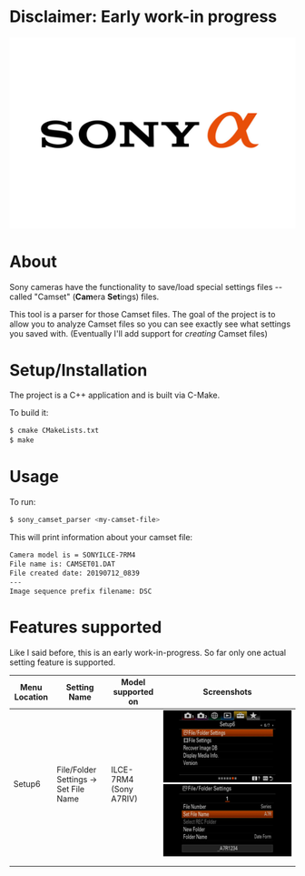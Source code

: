 # Disclaimer: Early work-in progress

![sony alpha logo](./docs/Sony-Alpha-Logo.png)

# About

Sony cameras have the functionality to save/load special settings files --  called "Camset" (**Cam**era **Set**ings) files.

This tool is a parser for those Camset files. The goal of the project is to allow you to analyze Camset files so you can see exactly see what settings you saved with. (Eventually I'll add support for _creating_ Camset files)

# Setup/Installation

The project is a C++ application and is built via C-Make.

To build it:

```bash
$ cmake CMakeLists.txt
$ make
```

# Usage

To run:

```bash
$ sony_camset_parser <my-camset-file>
```

This will print information about your camset file:

```
Camera model is = SONYILCE-7RM4
File name is: CAMSET01.DAT
File created date: 20190712_0839
---
Image sequence prefix filename: DSC
```

# Features supported

Like I said before, this is an early work-in-progress. So far only one actual setting feature is supported.

| Menu Location | Setting Name                          | Model supported on     | Screenshots                                                                                                                                           |
|---------------|---------------------------------------|------------------------|-------------------------------------------------------------------------------------------------------------------------------------------------------|
| Setup6        | File/Folder Settings -> Set File Name | ILCE-7RM4 (Sony A7RIV) | ![ screenshot-setup-6 ]( ./docs/screenshots/setup-6_ILCE7RM4.png )  ![ File/Folder Settings ]( ./docs/screenshots/file-folder-settings_ILCE7RM4.png ) |
|               |                                       |                        |                                                                                                                                                       |
|               |                                       |                        |                                                                                                                                                       |